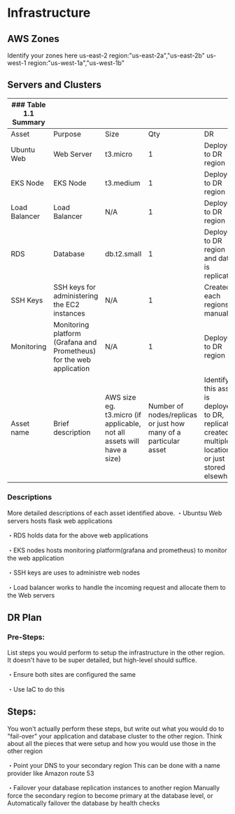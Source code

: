 # Infrastructure

## AWS Zones
Identify your zones here
us-east-2 region:"us-east-2a","us-east-2b"
us-west-1 region:"us-west-1a","us-west-1b"

## Servers and Clusters

| ### Table 1.1 Summary |                                                                      |                                                                        |                                                                 |                                                                                                              |
|-----------------------|----------------------------------------------------------------------|------------------------------------------------------------------------|-----------------------------------------------------------------|--------------------------------------------------------------------------------------------------------------|
| Asset                 | Purpose                                                              | Size                                                                   | Qty                                                             | DR                                                                                                           |
| Ubuntu Web            | Web Server                                                           | t3.micro                                                               | 1                                                               | Deployed to DR region                                                                                                            |
| EKS Node              | EKS Node                                                             | t3.medium                                                              | 1                                                               | Deployed to DR region                                                                                                            |
| Load Balancer         | Load Balancer                                                        | N/A                                                                    | 1                                                               | Deployed to DR region                                                                                                            |
| RDS                   | Database                                                             | db.t2.small                                                            | 1                                                               | Deployed to DR region and data is replicated                                                                                                            |
| SSH Keys              | SSH keys for administering the EC2 instances                         | N/A                                                                    | 1                                                               | Created in each regions by manual                                                                                                            |
| Monitoring            | Monitoring platform (Grafana and Prometheus) for the web application | N/A                                                                    | 1                                                               | Deployed to DR region                                                                                                            |
| Asset name            | Brief description                                                    | AWS size eg. t3.micro (if applicable, not all assets will have a size) | Number of nodes/replicas or just how many of a particular asset | Identify if this asset is deployed to DR, replicated, created in multiple locations or just stored elsewhere |


### Descriptions
More detailed descriptions of each asset identified above.
・Ubuntsu Web servers hosts flask web applications

・RDS holds data for the above web applications

・EKS nodes hosts monitoring platform(grafana and prometheus) to monitor the web application

・SSH keys are uses to administre web nodes

・Load balancer works to handle the incoming request and allocate them to the Web servers

## DR Plan
### Pre-Steps:
List steps you would perform to setup the infrastructure in the other region. It doesn't have to be super detailed, but high-level should suffice.

・Ensure both sites are configured the same

・Use IaC to do this

## Steps:
You won't actually perform these steps, but write out what you would do to "fail-over" your application and database cluster to the other region. Think about all the pieces that were setup and how you would use those in the other region

・Point your DNS to your secondary region
This can be done with a name provider like Amazon route 53

・Failover your database replication instances to another region
Manually force the secondary region to become primary at the database level, or
Automatically failover the database by health checks